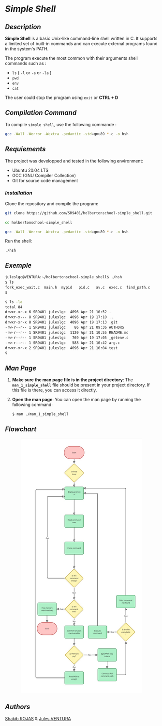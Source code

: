 # ***Simple Shell***



## *Description*

**Simple Shell** is a basic Unix-like command-line shell written in C. It supports a limited set of built-in commands and can execute external programs found in the system's PATH.

The program execute the most common with their arguments shell commands such as :
- `ls` ( `-l` or `-a` or `-la` )
- `pwd`
- `env`
- `cat`

The user could stop the program using `exit` or **CTRL + D**


## *Compilation Command*

To compile `simple shell`, use the following commande :

```sh
gcc -Wall -Werror -Wextra -pedantic -std=gnu89 *.c -o hsh
```
## *Requiements*

The project was developped and tested in the following environment:
- Ubuntu 20.04 LTS
- GCC (GNU Compiler Collection)
- Git for source code management

### *Installation*

Clone the repository and compile the program:
```sh
git clone https://github.com/SR9401/holbertonschool-simple_shell.git
```
```sh
cd holbertonschool-simple_shell
```
```sh
gcc -Wall -Werror -Wextra -pedantic -std=gnu89 *.c -o hsh
```

Run the shell:
```
./hsh
```
## *Exemple*
```sh
juleslgc@VENTURA:~/holbertonschool-simple_shell$ ./hsh
$ ls
fork_exec_wait.c  main.h  mypid   pid.c   av.c  exec.c  find_path.c
$
```
```sh
$ ls -la
total 84
drwxr-xr-x 6 SR9401 juleslgc  4096 Apr 21 10:52 .
drwxr-x--- 8 SR9401 juleslgc  4096 Apr 19 17:10 ..
drwxr-xr-x 8 SR9401 juleslgc  4096 Apr 19 17:13 .git
-rw-r--r-- 1 SR9401 juleslgc    86 Apr 21 09:36 AUTHORS
-rw-r--r-- 1 SR9401 juleslgc  1120 Apr 21 10:55 README.md
-rw-r--r-- 1 SR9401 juleslgc   769 Apr 19 17:05 _getenv.c
-rw-r--r-- 1 SR9401 juleslgc   588 Apr 21 10:42 arg.c
drwxr-xr-x 2 SR9401 juleslgc  4096 Apr 21 10:04 test
$
```

## *Man Page*

1. **Make sure the man page file is in the project directory**:
   The **`man_1_simple_shell`** file should be present in your project directory. If this file is there, you can access it directly.

2. **Open the man page**:
   You can open the man page by running the following command:
   ```sh
   $ man ./man_1_simple_shell
   ```

## *Flowchart*

<div align="center">
  <img src="Image/Flowchart_Simple_Shell.jpg" alt="Flowchart du Shell" width="400"/>
</div>


## *Authors*

[Shakib ROJAS](https://github.com/SR9401)
&
[Jules VENTURA](https://github.com/Juleslgc)
